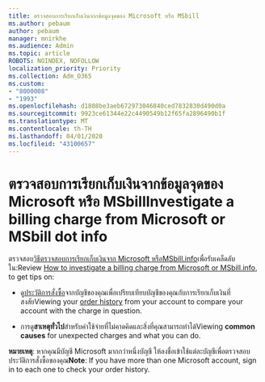 ```yaml
---
title: ตรวจสอบการเรียกเก็บเงินจากข้อมูลจุดของ Microsoft หรือ MSbill
ms.author: pebaum
author: pebaum
manager: mnirkhe
ms.audience: Admin
ms.topic: article
ROBOTS: NOINDEX, NOFOLLOW
localization_priority: Priority
ms.collection: Adm_O365
ms.custom:
- "8000008"
- "1993"
ms.openlocfilehash: d1808be3aeb672973046840ced7832830d490d0a
ms.sourcegitcommit: 9923ce61344e22c4490549b12f65fa2896490b1f
ms.translationtype: MT
ms.contentlocale: th-TH
ms.lasthandoff: 04/01/2020
ms.locfileid: "43100657"
---
```

# <a name="investigate-a-billing-charge-from-microsoft-or-msbill-dot-info"></a><span data-ttu-id="39c8f-102">ตรวจสอบการเรียกเก็บเงินจากข้อมูลจุดของ Microsoft หรือ MSbill</span><span class="sxs-lookup"><span data-stu-id="39c8f-102">Investigate a billing charge from Microsoft or MSbill dot info</span></span>

<span data-ttu-id="39c8f-103">ตรวจสอบ[วิธีตรวจสอบการเรียกเก็บเงินจาก Microsoft หรือMSbill.info](https://support.microsoft.com/help/10623/microsoft-account-investigate-billing-charge)เพื่อรับเคล็ดลับใน:</span><span class="sxs-lookup"><span data-stu-id="39c8f-103">Review [How to investigate a billing charge from Microsoft or MSbill.info](https://support.microsoft.com/help/10623/microsoft-account-investigate-billing-charge), to get tips on:</span></span> 

- <span data-ttu-id="39c8f-104">ดู[ประวัติการสั่งซื้อ](https://account.microsoft.com/billing/orders/)จากบัญชีของคุณเพื่อเปรียบเทียบบัญชีของคุณกับการเรียกเก็บเงินที่สงสัย</span><span class="sxs-lookup"><span data-stu-id="39c8f-104">Viewing your [order history](https://account.microsoft.com/billing/orders/) from your account to compare your account with the charge in question.</span></span>

- <span data-ttu-id="39c8f-105">การดู**สาเหตุทั่วไป**สําหรับค่าใช้จ่ายที่ไม่คาดคิดและสิ่งที่คุณสามารถทําได้</span><span class="sxs-lookup"><span data-stu-id="39c8f-105">Viewing **common causes** for unexpected charges and what you can do.</span></span>

<span data-ttu-id="39c8f-106">**หมายเหตุ**: หากคุณมีบัญชี Microsoft มากกว่าหนึ่งบัญชี ให้ลงชื่อเข้าใช้แต่ละบัญชีเพื่อตรวจสอบประวัติการสั่งซื้อของคุณ</span><span class="sxs-lookup"><span data-stu-id="39c8f-106">**Note**: If you have more than one Microsoft account, sign in to each one to check your order history.</span></span>

